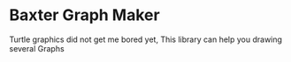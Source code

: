 # Baxter Graph Maker
 Turtle graphics did not get me bored yet, This library can help you drawing several Graphs
